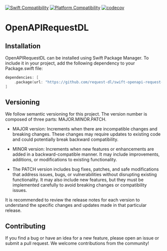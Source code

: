 [![Swift Compatibility](https://img.shields.io/endpoint?url=https%3A%2F%2Fswiftpackageindex.com%2Fapi%2Fpackages%2Frequest-dl%2Fswift-openapi-request-dl%2Fbadge%3Ftype%3Dswift-versions)](https://swiftpackageindex.com/request-dl/swift-openapi-request-dl)
[![Platform Compatibility](https://img.shields.io/endpoint?url=https%3A%2F%2Fswiftpackageindex.com%2Fapi%2Fpackages%2Frequest-dl%2Fswift-openapi-request-dl%2Fbadge%3Ftype%3Dplatforms)](https://swiftpackageindex.com/request-dl/swift-openapi-request-dl)
[![codecov](https://codecov.io/github/request-dl/swift-openapi-request-dl/branch/main/graph/badge.svg?token=Cz6ro3SEc3)](https://codecov.io/github/request-dl/swift-openapi-request-dl)

# OpenAPIRequestDL

## Installation

OpenAPIRequestDL can be installed using Swift Package Manager. To include it in your project,
add the following dependency to your Package.swift file:

```swift
dependencies: [
    .package(url: "https://github.com/request-dl/swift-openapi-request-dl.git", from: "0.1.0")
]
```

## Versioning

We follow semantic versioning for this project. The version number is composed of three parts: MAJOR.MINOR.PATCH.

- MAJOR version: Increments when there are incompatible changes and breaking changes. These changes may require updates to existing code and could potentially break backward compatibility.

- MINOR version: Increments when new features or enhancements are added in a backward-compatible manner. It may include improvements, additions, or modifications to existing functionality.

- The PATCH version includes bug fixes, patches, and safe modifications that address issues, bugs, or vulnerabilities without disrupting existing functionality. It may also include new features, but they must be implemented carefully to avoid breaking changes or compatibility issues.

It is recommended to review the release notes for each version to understand the specific changes and updates made in that particular release.

## Contributing

If you find a bug or have an idea for a new feature, please open an issue or 
submit a pull request. We welcome contributions from the community!
